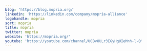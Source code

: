 ```yaml
---
blog: 'https://blog.mopria.org/'
linkedin: 'https://linkedin.com/company/mopria-alliance'
logohandle: mopria
sort: mopria
title: mopria
twitter: mopria
website: 'https://mopria.org/'
youtube: 'https://youtube.com/channel/UCBv8ULr3EGyHgUIeMnh-l-Q'
---
```

